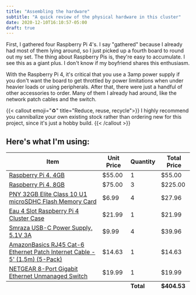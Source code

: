```yaml
---
title: "Assembling the hardware"
subtitle: "A quick review of the physical hardware in this cluster"
date: 2020-12-10T16:10:57-05:00
draft: true
---
```

First, I gathered four Raspberry Pi 4's. I say "gathered" because I already had most of them lying around, so I just picked up a fourth board to round out my set. The thing about Raspberry Pis is, they're easy to accumulate. I see this as a giant plus. I don't know if my boyfriend shares this enthusiasm.

With the Raspberry Pi 4, it's critical that you use a 3amp power supply if you don't want the board to get throttled by power limitations when under heavier loads or using peripherals. After that, there were just a handful of other accessories to order. Many of them I already had around, like the network patch cables and the switch.

{{< callout emoji="♻️" title="Reduce, reuse, recycle">}}
I highly recommend you cannibalize your own existing stock rather than ordering new for this project, since it's just a hobby build.
{{< /callout >}}

## Here's what I'm using:

<table class="dcf-table dcf-table-responsive dcf-w-100%">
	<thead>
		<tr>
			<th data-label="Item" scope="col">Item</th>
			<th data-label="Unit Price" scope="col">Unit Price</th>
			<th data-label="Quantity" scope="col">Quantity</th>
			<th data-label="Total Price" scope="col">Total Price</th>
		</tr>
	</thead>
	<tbody>
		<tr>
			<td data-label="Item"><span><a href="https://www.pishop.us/product/raspberry-pi-4-model-b-4gb/" target="_new">Raspberry Pi 4, 4GB</a></span></td>
			<td data-label="Unit Price">$55.00</td>
			<td data-label="Quantity">1</td>
			<td data-label="Total Price">$55.00</td>
		</tr>
		<tr>
			<td data-label="Item"><span><a href="https://www.pishop.us/product/raspberry-pi-4-model-b-8gb/" target="_new">Raspberry Pi 4, 8GB</a></span></td>
			<td data-label="Unit Price">$75.00</td>
			<td data-label="Quantity">3</td>
			<td data-label="Total Price">$225.00</td>
		</tr>
		<tr>
			<td data-label="Item"><span><a href="https://www.amazon.com/gp/product/B07R8GVGN9" target="_new">PNY 32GB Elite Class 10 U1 microSDHC Flash Memory Card</a></span></td>
			<td data-label="Unit Price">$6.99</td>
			<td data-label="Quantity">4</td>
			<td data-label="Total Price">$27.96</td>
		</tr>
		<tr>
			<td data-label="Item"><span><a href="https://www.amazon.com/gp/product/B07XKXS9MD">Eau 4 Slot Raspberry Pi 4 Cluster Case</a></span></td>
			<td data-label="Unit Price">$21.99</td>
			<td data-label="Quantity">1</td>
			<td data-label="Total Price">$21.99</td>
		</tr>
		<tr>
			<td data-label="Item"><span><a href="https://www.amazon.com/gp/product/B07VFDYNL4" target="_new">Smraza USB-C Power Supply, 5.1V 3A</a></span></td>
			<td data-label="Unit Price">$9.99</td>
			<td data-label="Quantity">4</td>
			<td data-label="Total Price">$39.96</td>
		</tr>
		<tr>
			<td data-label="Item"><span><a href="https://www.amazon.com/gp/product/B01INRUFGK/" target="_new">AmazonBasics RJ45 Cat-6 Ethernet Patch Internet Cable - 5' (1.5m) (5-Pack)</a></span></td>
			<td data-label="Unit Price">$14.63</td>
			<td data-label="Quantity">1</td>
			<td data-label="Total Price">$14.63</td>
		</tr>
		<tr>
			<td data-label="Item"><span><a href="https://www.amazon.com/gp/product/B07PFYM5MZ" target="_new">NETGEAR 8-Port Gigabit Ethernet Unmanaged Switch</a></span></td>
			<td data-label="Unit Price">$19.99</td>
			<td data-label="Quantity">1</td>
			<td data-label="Total Price">$19.99</td>
		</tr>
	</tbody>
    <tfoot>
        <tr>
			<td data-label="Item"></td>
			<td data-label="Unit Price"></td>
			<td data-label="Quantity"><span><strong>Total</strong></span></td>
			<td data-label="Total Price"><span><strong>$404.53</strong></span></td>
		</tr>
    </tfoot>
</table>

